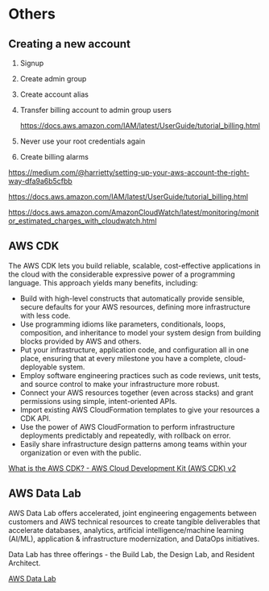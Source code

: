 # Others

## Creating a new account

1. Signup
2. Create admin group
3. Create account alias
4. Transfer billing account to admin group users

    <https://docs.aws.amazon.com/IAM/latest/UserGuide/tutorial_billing.html>

5. Never use your root credentials again
6. Create billing alarms

<https://medium.com/@harrietty/setting-up-your-aws-account-the-right-way-dfa9a6b5cfbb>

<https://docs.aws.amazon.com/IAM/latest/UserGuide/tutorial_billing.html>

<https://docs.aws.amazon.com/AmazonCloudWatch/latest/monitoring/monitor_estimated_charges_with_cloudwatch.html>

## AWS CDK

The AWS CDK lets you build reliable, scalable, cost-effective applications in the cloud with the considerable expressive power of a programming language. This approach yields many benefits, including:

- Build with high-level constructs that automatically provide sensible, secure defaults for your AWS resources, defining more infrastructure with less code.
- Use programming idioms like parameters, conditionals, loops, composition, and inheritance to model your system design from building blocks provided by AWS and others.
- Put your infrastructure, application code, and configuration all in one place, ensuring that at every milestone you have a complete, cloud-deployable system.
- Employ software engineering practices such as code reviews, unit tests, and source control to make your infrastructure more robust.
- Connect your AWS resources together (even across stacks) and grant permissions using simple, intent-oriented APIs.
- Import existing AWS CloudFormation templates to give your resources a CDK API.
- Use the power of AWS CloudFormation to perform infrastructure deployments predictably and repeatedly, with rollback on error.
- Easily share infrastructure design patterns among teams within your organization or even with the public.

[What is the AWS CDK? - AWS Cloud Development Kit (AWS CDK) v2](https://docs.aws.amazon.com/cdk/v2/guide/home.html)

## AWS Data Lab

AWS Data Lab offers accelerated, joint engineering engagements between customers and AWS technical resources to create tangible deliverables that accelerate databases, analytics, artificial intelligence/machine learning (AI/ML), application & infrastructure modernization, and DataOps initiatives.

Data Lab has three offerings - the Build Lab, the Design Lab, and Resident Architect.

[AWS Data Lab](https://aws.amazon.com/aws-data-lab/)
